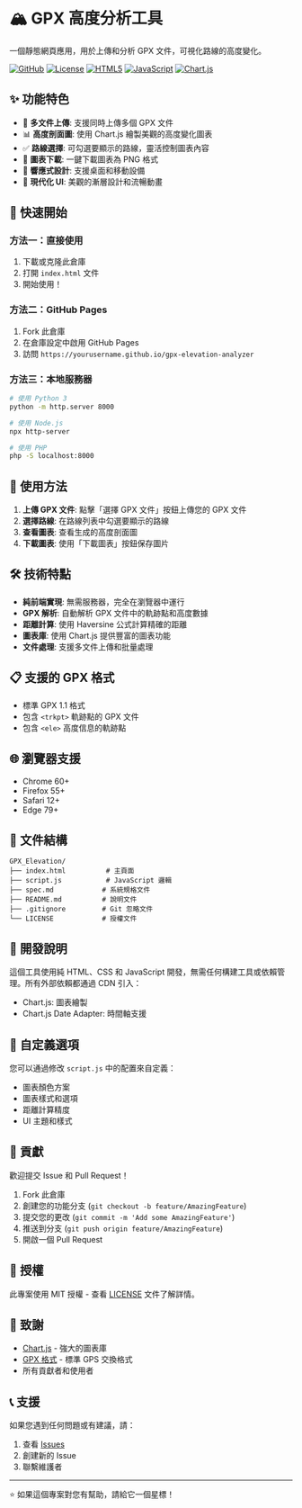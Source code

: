 # 🏔️ GPX 高度分析工具

一個靜態網頁應用，用於上傳和分析 GPX 文件，可視化路線的高度變化。

[![GitHub](https://img.shields.io/badge/GitHub-Repository-blue?logo=github)](https://github.com/yourusername/gpx-elevation-analyzer)
[![License](https://img.shields.io/badge/License-MIT-green.svg)](LICENSE)
[![HTML5](https://img.shields.io/badge/HTML5-E34F26?logo=html5&logoColor=white)](https://developer.mozilla.org/en-US/docs/Web/HTML)
[![JavaScript](https://img.shields.io/badge/JavaScript-F7DF1E?logo=javascript&logoColor=black)](https://developer.mozilla.org/en-US/docs/Web/JavaScript)
[![Chart.js](https://img.shields.io/badge/Chart.js-FF6384?logo=chart.js&logoColor=white)](https://www.chartjs.org/)

## ✨ 功能特色

- 📁 **多文件上傳**: 支援同時上傳多個 GPX 文件
- 📊 **高度剖面圖**: 使用 Chart.js 繪製美觀的高度變化圖表
- ✅ **路線選擇**: 可勾選要顯示的路線，靈活控制圖表內容
- 💾 **圖表下載**: 一鍵下載圖表為 PNG 格式
- 📱 **響應式設計**: 支援桌面和移動設備
- 🎨 **現代化 UI**: 美觀的漸層設計和流暢動畫

## 🚀 快速開始

### 方法一：直接使用
1. 下載或克隆此倉庫
2. 打開 `index.html` 文件
3. 開始使用！

### 方法二：GitHub Pages
1. Fork 此倉庫
2. 在倉庫設定中啟用 GitHub Pages
3. 訪問 `https://yourusername.github.io/gpx-elevation-analyzer`

### 方法三：本地服務器
```bash
# 使用 Python 3
python -m http.server 8000

# 使用 Node.js
npx http-server

# 使用 PHP
php -S localhost:8000
```

## 📖 使用方法

1. **上傳 GPX 文件**: 點擊「選擇 GPX 文件」按鈕上傳您的 GPX 文件
2. **選擇路線**: 在路線列表中勾選要顯示的路線
3. **查看圖表**: 查看生成的高度剖面圖
4. **下載圖表**: 使用「下載圖表」按鈕保存圖片

## 🛠️ 技術特點

- **純前端實現**: 無需服務器，完全在瀏覽器中運行
- **GPX 解析**: 自動解析 GPX 文件中的軌跡點和高度數據
- **距離計算**: 使用 Haversine 公式計算精確的距離
- **圖表庫**: 使用 Chart.js 提供豐富的圖表功能
- **文件處理**: 支援多文件上傳和批量處理

## 📋 支援的 GPX 格式

- 標準 GPX 1.1 格式
- 包含 `<trkpt>` 軌跡點的 GPX 文件
- 包含 `<ele>` 高度信息的軌跡點

## 🌐 瀏覽器支援

- Chrome 60+
- Firefox 55+
- Safari 12+
- Edge 79+

## 📁 文件結構

```
GPX_Elevation/
├── index.html          # 主頁面
├── script.js           # JavaScript 邏輯
├── spec.md            # 系統規格文件
├── README.md          # 說明文件
├── .gitignore         # Git 忽略文件
└── LICENSE            # 授權文件
```

## 🔧 開發說明

這個工具使用純 HTML、CSS 和 JavaScript 開發，無需任何構建工具或依賴管理。所有外部依賴都通過 CDN 引入：

- Chart.js: 圖表繪製
- Chart.js Date Adapter: 時間軸支援

## 🎨 自定義選項

您可以通過修改 `script.js` 中的配置來自定義：

- 圖表顏色方案
- 圖表樣式和選項
- 距離計算精度
- UI 主題和樣式

## 🤝 貢獻

歡迎提交 Issue 和 Pull Request！

1. Fork 此倉庫
2. 創建您的功能分支 (`git checkout -b feature/AmazingFeature`)
3. 提交您的更改 (`git commit -m 'Add some AmazingFeature'`)
4. 推送到分支 (`git push origin feature/AmazingFeature`)
5. 開啟一個 Pull Request

## 📄 授權

此專案使用 MIT 授權 - 查看 [LICENSE](LICENSE) 文件了解詳情。

## 🙏 致謝

- [Chart.js](https://www.chartjs.org/) - 強大的圖表庫
- [GPX 格式](https://www.topografix.com/GPX/1/1/) - 標準 GPS 交換格式
- 所有貢獻者和使用者

## 📞 支援

如果您遇到任何問題或有建議，請：

1. 查看 [Issues](https://github.com/yourusername/gpx-elevation-analyzer/issues)
2. 創建新的 Issue
3. 聯繫維護者

---

⭐ 如果這個專案對您有幫助，請給它一個星標！

